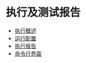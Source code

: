 # 执行及测试报告

* [执行概述](execution_overview.md)
* [运行配置](profiles.md)
* [执行报告](reports.md)
* [命令行界面](cli.md)